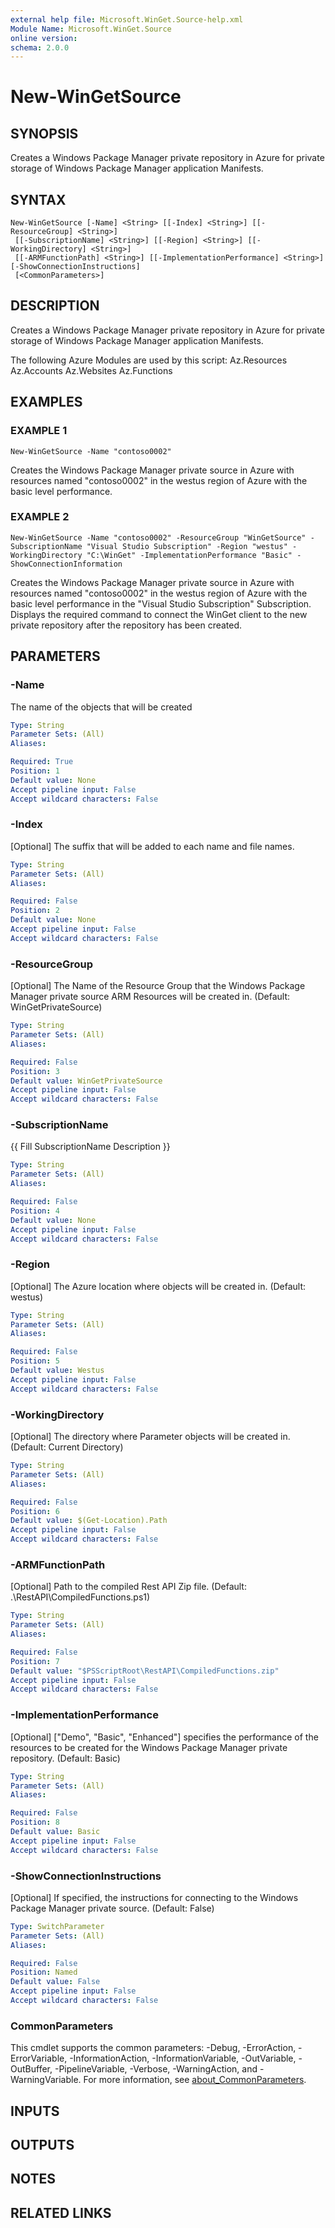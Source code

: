 ```yaml
---
external help file: Microsoft.WinGet.Source-help.xml
Module Name: Microsoft.WinGet.Source
online version:
schema: 2.0.0
---
```


# New-WinGetSource

## SYNOPSIS
Creates a Windows Package Manager private repository in Azure for private storage of Windows Package Manager application Manifests.

## SYNTAX

```
New-WinGetSource [-Name] <String> [[-Index] <String>] [[-ResourceGroup] <String>]
 [[-SubscriptionName] <String>] [[-Region] <String>] [[-WorkingDirectory] <String>]
 [[-ARMFunctionPath] <String>] [[-ImplementationPerformance] <String>] [-ShowConnectionInstructions]
 [<CommonParameters>]
```

## DESCRIPTION
Creates a Windows Package Manager private repository in Azure for private storage of Windows Package Manager application Manifests.

The following Azure Modules are used by this script:
    Az.Resources
    Az.Accounts
    Az.Websites
    Az.Functions

## EXAMPLES

### EXAMPLE 1
```
New-WinGetSource -Name "contoso0002"
```

Creates the Windows Package Manager private source in Azure with resources named "contoso0002" in the westus region of Azure with the basic level performance.

### EXAMPLE 2
```
New-WinGetSource -Name "contoso0002" -ResourceGroup "WinGetSource" -SubscriptionName "Visual Studio Subscription" -Region "westus" -WorkingDirectory "C:\WinGet" -ImplementationPerformance "Basic" -ShowConnectionInformation
```

Creates the Windows Package Manager private source in Azure with resources named "contoso0002" in the westus region of Azure with the basic level performance in the "Visual Studio Subscription" Subscription.
Displays the required command to connect the WinGet client to the new private repository after the repository has been created.

## PARAMETERS

### -Name
The name of the objects that will be created

```yaml
Type: String
Parameter Sets: (All)
Aliases:

Required: True
Position: 1
Default value: None
Accept pipeline input: False
Accept wildcard characters: False
```

### -Index
\[Optional\] The suffix that will be added to each name and file names.

```yaml
Type: String
Parameter Sets: (All)
Aliases:

Required: False
Position: 2
Default value: None
Accept pipeline input: False
Accept wildcard characters: False
```

### -ResourceGroup
\[Optional\] The Name of the Resource Group that the Windows Package Manager private source ARM Resources will be created in.
(Default: WinGetPrivateSource)

```yaml
Type: String
Parameter Sets: (All)
Aliases:

Required: False
Position: 3
Default value: WinGetPrivateSource
Accept pipeline input: False
Accept wildcard characters: False
```

### -SubscriptionName
{{ Fill SubscriptionName Description }}

```yaml
Type: String
Parameter Sets: (All)
Aliases:

Required: False
Position: 4
Default value: None
Accept pipeline input: False
Accept wildcard characters: False
```

### -Region
\[Optional\] The Azure location where objects will be created in.
(Default: westus)

```yaml
Type: String
Parameter Sets: (All)
Aliases:

Required: False
Position: 5
Default value: Westus
Accept pipeline input: False
Accept wildcard characters: False
```

### -WorkingDirectory
\[Optional\] The directory where Parameter objects will be created in.
(Default: Current Directory)

```yaml
Type: String
Parameter Sets: (All)
Aliases:

Required: False
Position: 6
Default value: $(Get-Location).Path
Accept pipeline input: False
Accept wildcard characters: False
```

### -ARMFunctionPath
\[Optional\] Path to the compiled Rest API Zip file.
(Default: .\RestAPI\CompiledFunctions.ps1)

```yaml
Type: String
Parameter Sets: (All)
Aliases:

Required: False
Position: 7
Default value: "$PSScriptRoot\RestAPI\CompiledFunctions.zip"
Accept pipeline input: False
Accept wildcard characters: False
```

### -ImplementationPerformance
\[Optional\] \["Demo", "Basic", "Enhanced"\] specifies the performance of the resources to be created for the Windows Package Manager private repository.
(Default: Basic)

```yaml
Type: String
Parameter Sets: (All)
Aliases:

Required: False
Position: 8
Default value: Basic
Accept pipeline input: False
Accept wildcard characters: False
```

### -ShowConnectionInstructions
\[Optional\] If specified, the instructions for connecting to the Windows Package Manager private source.
(Default: False)

```yaml
Type: SwitchParameter
Parameter Sets: (All)
Aliases:

Required: False
Position: Named
Default value: False
Accept pipeline input: False
Accept wildcard characters: False
```

### CommonParameters
This cmdlet supports the common parameters: -Debug, -ErrorAction, -ErrorVariable, -InformationAction, -InformationVariable, -OutVariable, -OutBuffer, -PipelineVariable, -Verbose, -WarningAction, and -WarningVariable. For more information, see [about_CommonParameters](http://go.microsoft.com/fwlink/?LinkID=113216).

## INPUTS

## OUTPUTS

## NOTES

## RELATED LINKS
